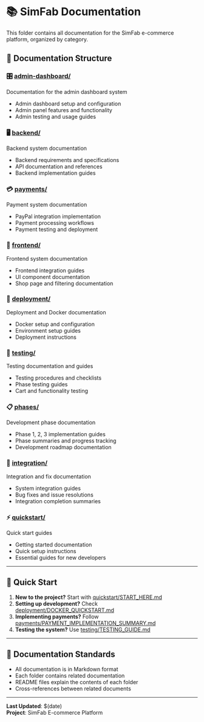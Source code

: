 # 📚 SimFab Documentation

This folder contains all documentation for the SimFab e-commerce platform, organized by category.

## 📁 Documentation Structure

### 🎛️ [admin-dashboard/](./admin-dashboard/)
Documentation for the admin dashboard system
- Admin dashboard setup and configuration
- Admin panel features and functionality
- Admin testing and usage guides

### 🖥️ [backend/](./backend/)
Backend system documentation
- Backend requirements and specifications
- API documentation and references
- Backend implementation guides

### 💳 [payments/](./payments/)
Payment system documentation
- PayPal integration implementation
- Payment processing workflows
- Payment testing and deployment

### 🎨 [frontend/](./frontend/)
Frontend system documentation
- Frontend integration guides
- UI component documentation
- Shop page and filtering documentation

### 🚀 [deployment/](./deployment/)
Deployment and Docker documentation
- Docker setup and configuration
- Environment setup guides
- Deployment instructions

### 🧪 [testing/](./testing/)
Testing documentation and guides
- Testing procedures and checklists
- Phase testing guides
- Cart and functionality testing

### 📋 [phases/](./phases/)
Development phase documentation
- Phase 1, 2, 3 implementation guides
- Phase summaries and progress tracking
- Development roadmap documentation

### 🔗 [integration/](./integration/)
Integration and fix documentation
- System integration guides
- Bug fixes and issue resolutions
- Integration completion summaries

### ⚡ [quickstart/](./quickstart/)
Quick start guides
- Getting started documentation
- Quick setup instructions
- Essential guides for new developers

---

## 🚀 Quick Start

1. **New to the project?** Start with [quickstart/START_HERE.md](./quickstart/START_HERE.md)
2. **Setting up development?** Check [deployment/DOCKER_QUICKSTART.md](./deployment/DOCKER_QUICKSTART.md)
3. **Implementing payments?** Follow [payments/PAYMENT_IMPLEMENTATION_SUMMARY.md](./payments/PAYMENT_IMPLEMENTATION_SUMMARY.md)
4. **Testing the system?** Use [testing/TESTING_GUIDE.md](./testing/TESTING_GUIDE.md)

---

## 📝 Documentation Standards

- All documentation is in Markdown format
- Each folder contains related documentation
- README files explain the contents of each folder
- Cross-references between related documents

---

**Last Updated**: $(date)  
**Project**: SimFab E-commerce Platform
